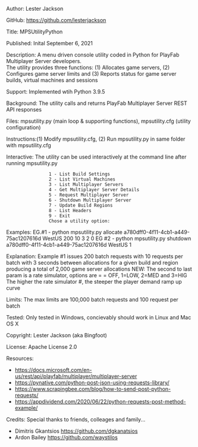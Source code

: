 
Author:      Lester Jackson

GitHub:      https://github.com/lesterjackson

Title:       MPSUtilityPython

Published:   Inital September 6, 2021

Description: A menu driven console utility coded in Python for PlayFab Multiplayer Server developers.  
             The utility provides three functions: (1) Allocates game servers, (2) Configures game server limits
             and (3) Reports status for game server builds, virtual machines and sessions

Support:     Implemented wtih Python 3.9.5

Background:  The utility calls and returns PlayFab Multiplayer Server REST API responses

Files:       mpsutility.py (main loop & supporting functions), mpsutility.cfg (utility configuration)

Instructions:(1) Modify mpsutility.cfg, (2) Run mpsutility.py in same folder with mpsutility.cfg

Interactive: The utility can be used interactively at the command line after running mpsutility.py

                    1 - List Build Settings
                    2 - List Virtual Machines
                    3 - List Multiplayer Servers      
                    4 - Get Multiplayer Server Details
                    5 - Request Multiplayer Server    
                    6 - Shutdown Multiplayer Server   
                    7 - Update Build Regions
                    8 - List Headers
                    9 - Exit
                    Chose a utility option:

Examples:    EG.#1 - python mpsutility.py allocate a780dff0-4f11-4cb1-a449-75ac1207616d WestUS 200 10 3 2 0
             EG #2 - python mpsutility.py shutdown a780dff0-4f11-4cb1-a449-75ac1207616d WestUS 1

Explanation: Example #1 issues 200 batch requests with 10 requests per batch with 3 seconds
              between allocations for a given build and region producing a total of 2,000 game server allocations
              NEW: The second to last param is a rate simulator, options are = = OFF, 1=LOW, 2=MED and 3=HIG
                   The higher the rate simulator #, the steeper the player demand ramp up curve

Limits:      The max limits are 100,000 batch requests and 100 request per batch 

Tested:      Only tested in Windows, concievably should work in Linux and Mac OS X

Copyright:   Lester Jackson (aka Bingfoot)

License:     Apache License 2.0

Resources:   

- https://docs.microsoft.com/en-us/rest/api/playfab/multiplayer/multiplayer-server
- https://pynative.com/python-post-json-using-requests-library/
- https://www.scrapingbee.com/blog/how-to-send-post-python-requests/
- https://appdividend.com/2020/06/22/python-requests-post-method-example/

Credits:     Special thanks to friends, colleages and family...

- Dimitris Gkantsios https://github.com/dgkanatsios
- Ardon Bailey https://github.com/waystilos


